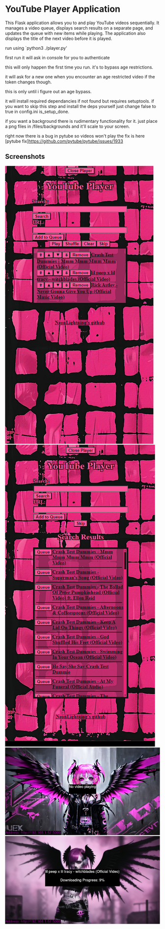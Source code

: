 # YouTube Player Application

This Flask application allows you to and play YouTube videos sequentially. It manages a video queue, displays search results on a separate page, and updates the queue with new items while playing. The application also displays the title of the next video before it is played.


run using `python3 ./player.py'

first run it will ask in console for you to authenticate

this will only happen the first time you run. it's to bypass age restrictions.

it will ask for a new one when you encounter an age restricted video if the token changes though.

this is only until i figure out an age bypass.

it will install required dependancies if not found but requires setuptools. if you want to skip this step and install the deps yourself just change false to true in config.ini is_setup_done.

if you want a background there is rudimentary functionality for it. just place a png files in /files/backgrounds and it'll scale to your screen.



right now there is a bug in pytube so videos won't play the fix is here
[pytube fix]https://github.com/pytube/pytube/issues/1933
## Screenshots

![Screenshot 1](screenshots/screenshot1.png)
![Screenshot 2](screenshots/screenshot2.png)
![Screenshot 3](screenshots/screenshot3.png)
![Screenshot 4](screenshots/screenshot4.png)